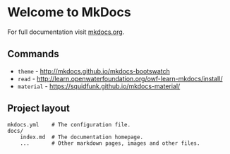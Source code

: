 # Welcome to MkDocs

For full documentation visit [mkdocs.org](https://mkdocs.org).

## Commands

* `theme` - http://mkdocs.github.io/mkdocs-bootswatch
* `read` - http://learn.openwaterfoundation.org/owf-learn-mkdocs/install/
* `material` - https://squidfunk.github.io/mkdocs-material/

## Project layout

    mkdocs.yml    # The configuration file.
    docs/
        index.md  # The documentation homepage.
        ...       # Other markdown pages, images and other files.
